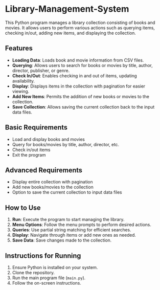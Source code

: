 # Library-Management-System

This Python program manages a library collection consisting of books and movies. It allows users to perform various actions such as querying items, checking in/out, adding new items, and displaying the collection.

## Features

- **Loading Data**: Loads book and movie information from CSV files.
- **Querying**: Allows users to search for books or movies by title, author, director, publisher, or genre.
- **Check In/Out**: Enables checking in and out of items, updating availability.
- **Display**: Displays items in the collection with pagination for easier viewing.
- **Add New Items**: Permits the addition of new books or movies to the collection.
- **Save Collection**: Allows saving the current collection back to the input data files.

## Basic Requirements

- Load and display books and movies
- Query for books/movies by title, author, director, etc.
- Check in/out items
- Exit the program

## Advanced Requirements

- Display entire collection with pagination
- Add new books/movies to the collection
- Option to save the current collection to input data files

## How to Use

1. **Run**: Execute the program to start managing the library.
2. **Menu Options**: Follow the menu prompts to perform desired actions.
3. **Queries**: Use partial string matching for efficient searches.
4. **Display**: Navigate through items or add new ones as needed.
5. **Save Data**: Save changes made to the collection.

## Instructions for Running

1. Ensure Python is installed on your system.
2. Clone the repository.
3. Run the main program file (`main.py`).
4. Follow the on-screen instructions.
